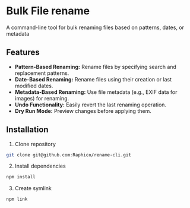 # Bulk File rename

A command-line tool for bulk renaming files based on patterns, dates, or metadata

## Features

-   **Pattern-Based Renaming:** Rename files by specifying search and replacement patterns.
-   **Date-Based Renaming:** Rename files using their creation or last modified dates.
-   **Metadata-Based Renaming:** Use file metadata (e.g., EXIF data for images) for renaming.
-   **Undo Functionality:** Easily revert the last renaming operation.
-   **Dry Run Mode:** Preview changes before applying them.

## Installation

1. Clone repository

```bash
git clone git@github.com:Raphico/rename-cli.git
```

2. Install dependencies

```bash
npm install
```

3. Create symlink

```bash
npm link
```
